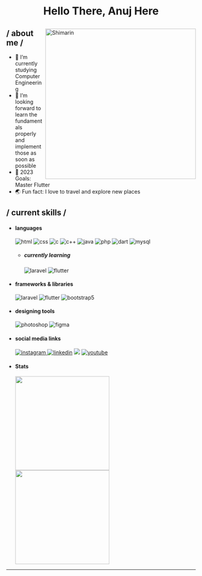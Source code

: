   <h1 align = center > Hello There, Anuj Here</h1>

<div>

<img align="right" width="400" alt="Shimarin" src="https://mfiles.alphacoders.com/876/876549.png"/>

<h2> / about me /</h2>
  
- 🌱 I’m currently studying Computer Engineering
- 👯 I’m looking forward to learn the fundamentals properly and implement those as soon as possible
- 🥅 2023 Goals: Master Flutter
- 🌏 Fun fact: I love to travel and explore new places
  
<h2> / current skills / </h2>
  
- <h4> languages </h4>
  <img src = "https://img.shields.io/badge/HTML-239120?style=for-the-badge&logo=html5&logoColor=white" alt = "html" />
  <img src = "https://img.shields.io/badge/CSS-239120?&style=for-the-badge&logo=css3&logoColor=white" alt = "css" />
  <img src = "https://img.shields.io/badge/C-00599C?style=for-the-badge&logo=c&logoColor=white" alt = "c" />
  <img src = "https://img.shields.io/badge/C%2B%2B-00599C?style=for-the-badge&logo=c%2B%2B&logoColor=white" alt = "c++" />
  <img src = "https://img.shields.io/badge/Java-ED8B00?style=for-the-badge&logo=openjdk&logoColor=white" alt = "java" />
  <img src = "https://img.shields.io/badge/PHP-777BB4?style=for-the-badge&logo=php&logoColor=white" alt = "php"/>
  <img src = "https://img.shields.io/badge/Dart-0175C2?style=for-the-badge&logo=dart&logoColor=white" alt = "dart" />
  <img src = "https://img.shields.io/badge/MySQL-00000F?style=for-the-badge&logo=mysql&logoColor=white" alt = "mysql" />
  
  - <h5> currently learning </h5>
    <img src = "https://img.shields.io/badge/Laravel-FF2D20?style=for-the-badge&logo=laravel&logoColor=white" alt = "laravel" />
    <img src = "https://img.shields.io/badge/Flutter-02569B?style=for-the-badge&logo=flutter&logoColor=white" alt = "flutter" />
  
- <h4> frameworks & libraries </h4>
    <img src = "https://img.shields.io/badge/Laravel-FF2D20?style=for-the-badge&logo=laravel&logoColor=white" alt = "laravel" />
    <img src = "https://img.shields.io/badge/Flutter-02569B?style=for-the-badge&logo=flutter&logoColor=white" alt = "flutter" />
  <img src = "https://img.shields.io/badge/bootstrap-%23563D7C.svg?style=for-the-badge&logo=bootstrap&logoColor=white" alt = "bootstrap5" />
  
- <h4> designing tools </h4>
  <img src = "https://img.shields.io/badge/adobe%20photoshop-%2331A8FF.svg?style=for-the-badge&logo=adobe%20photoshop&logoColor=white" alt = "photoshop" />
  <img src = "https://img.shields.io/badge/figma-%23F24E1E.svg?style=for-the-badge&logo=figma&logoColor=white" alt = "figma" />
  
  
- <h4> social media links </h4>
  <a href="https://www.instagram.com/anuj_barve/"> <img src = "https://img.shields.io/badge/Instagram-E4405F?style=for-the-badge&logo=instagram&logoColor=white" alt = "instagram" /> </a>
  <a href="https://in.linkedin.com/in/anuj-barve-838b9b162"> <img src = "https://img.shields.io/badge/LinkedIn-0077B5?style=for-the-badge&logo=linkedin&logoColor=white" alt = "linkedin" /></a>
  <a href="https://twitter.com/BarveAnuj"><img src = "https://img.shields.io/badge/Twitter-1DA1F2?style=for-the-badge&logo=twitter&logoColor=white"/></a>
  <a href="https://www.youtube.com/channel/UCCGDiHOwXzOSMu8AOj60D2w"><img src = "https://img.shields.io/badge/YouTube-FF0000?style=for-the-badge&logo=youtube&logoColor=white" alt = "youtube" /></a>

- <h4>Stats</h4>
  <img src = "https://github-readme-stats.vercel.app/api/top-langs/?username=anujbarve&theme=blue-green" height="250px"/>
  <img src = "https://github-readme-stats.vercel.app/api?username=anujbarve&theme=blue-green" height="250px"/>
  
  </div>

------

